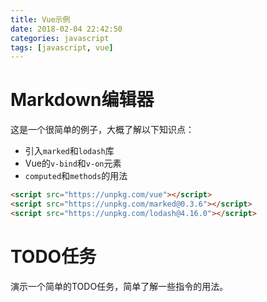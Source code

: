 ```yaml
---
title: Vue示例
date: 2018-02-04 22:42:50
categories: javascript
tags: [javascript, vue]
---
```

# Markdown编辑器
这是一个很简单的例子，大概了解以下知识点：
- 引入`marked`和`lodash`库
- Vue的`v-bind`和`v-on`元素
- `computed`和`methods`的用法

```html
<script src="https://unpkg.com/vue"></script>
<script src="https://unpkg.com/marked@0.3.6"></script>
<script src="https://unpkg.com/lodash@4.16.0"></script>
```

<script async src="//jsfiddle.net/keer2345/yd7Lcm83/11/embed/result,html,js,css/light/"></script>

<!-- more -->
# TODO任务
演示一个简单的TODO任务，简单了解一些指令的用法。
<script async src="//jsfiddle.net/keer2345/835ogj4p/4/embed/result,html,js,css/light/"></script>
